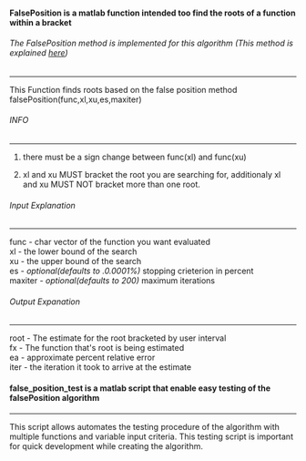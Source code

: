 #### FalsePosition is a matlab function intended too find the roots of a function within a bracket
###### The FalsePosition method is implemented for this algorithm (This method is explained [here](https://en.wikipedia.org/wiki/False_position_method)) 
---


 This Function finds roots based on the false position method 
   falsePosition(func,xl,xu,es,maxiter)

###### INFO
---

1.   there must be a sign change between func(xl) and func(xu)

2.   xl and xu MUST bracket the root you are searching for, additionaly xl and xu MUST NOT bracket more than one root.

###### Input Explanation
--- 
   func - char vector of the function you want evaluated   
   xl - the lower bound of the search  
   xu - the upper bound of the search  
   es - *optional(defaults to .0.0001%)* stopping crieterion in percent  
   maxiter - *optional(defaults to 200)* maximum iterations   

###### Output Expanation
---
   root - The estimate for the root bracketed by user interval  
   fx - The function that's root is being estimated  
   ea - approximate percent relative error  
   iter - the iteration it took to arrive at the estimate  

#### false_position_test is a matlab script that enable easy testing of the falsePosition algorithm
---

This script allows automates the testing procedure of the algorithm with multiple functions and variable input criteria. This testing script is important for quick development while creating the algorithm. 
